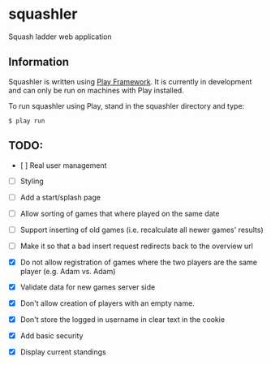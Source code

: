 squashler
=========

Squash ladder web application

## Information

Squashler is written using [Play Framework](http://www.playframework.com/). It is currently in development and can only be run on machines with Play installed.

To run squashler using Play, stand in the squashler directory and type:

```
$ play run
```

## TODO:

- [ ] Real user management
- [ ] Styling
- [ ] Add a start/splash page
- [ ] Allow sorting of games that where played on the same date
- [ ] Support inserting of old games (i.e. recalculate all newer games' results)
- [ ] Make it so that a bad insert request redirects back to the overview url

- [x] Do not allow registration of games where the two players are the same player (e.g. Adam vs. Adam)
- [x] Validate data for new games server side
- [x] Don't allow creation of players with an empty name.
- [x] Don't store the logged in username in clear text in the cookie
- [x] Add basic security
- [x] Display current standings

